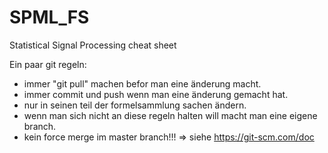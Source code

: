 # SPML_FS
Statistical Signal Processing cheat sheet



Ein paar git regeln:
- immer "git pull" machen befor man eine änderung macht.
- immer commit und push wenn man eine änderung gemacht hat.
- nur in seinen teil der formelsammlung sachen ändern.
- wenn man sich nicht an diese regeln halten will macht man eine eigene branch.
- kein force merge im master branch!!!
=> siehe https://git-scm.com/doc
